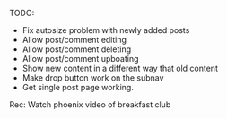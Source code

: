 TODO:
- Fix autosize problem with newly added posts
- Allow post/comment editing
- Allow post/comment deleting
- Allow post/comment upboating
- Show new content in a different way that old content
- Make drop button work on the subnav
- Get single post page working.

Rec:
Watch phoenix video of breakfast club